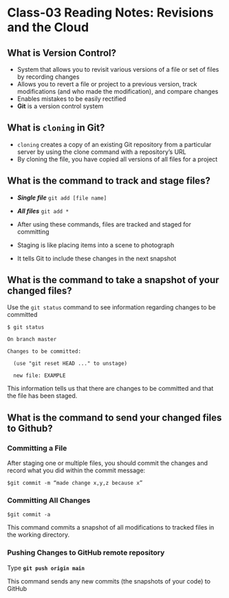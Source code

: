# Class-03 Reading Notes: Revisions and the Cloud

## What is Version Control?

- System that allows you to revisit various versions of a file or set of files by recording changes
- Allows you to revert a file or project to a previous version, track modifications (and who made the modification), and compare changes
- Enables mistakes to be easily rectified
- **Git** is a version control system

## What is `cloning` in Git?

- `cloning` creates a copy of an existing Git repository from a particular server by using the clone command with a repository’s URL
- By cloning the file, you have copied all versions of all files for a project

## What is the command to track and stage files?

- _**Single file**_ `git add [file name]`
- _**All files**_ `git add *`

- After using these commands, files are tracked and staged for committing
- Staging is like placing items into a scene to photograph
- It tells Git to include these changes in the next snapshot

## What is the command to take a snapshot of your changed files?

Use the `git status` command to see information regarding changes to be committed

```text
$ git status

On branch master

Changes to be committed:

  (use "git reset HEAD ..." to unstage)

  new file: EXAMPLE
```

This information tells us that there are changes to be committed and that the file has been staged.

## What is the command to send your changed files to Github?

### Committing a File

After staging one or multiple files, you should commit the changes and record what you did within the commit message:

```text
$git commit -m “made change x,y,z because x”
```

### Committing All Changes

```text
$git commit -a
```

This command commits a snapshot of all modifications to tracked files in the working directory.

### Pushing Changes to GitHub remote repository

Type **`git push origin main`**

This command sends any new commits (the snapshots of your code) to GitHub
